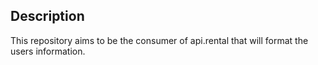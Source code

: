 ## Description

This repository aims to be the consumer of api.rental that will format the users information.